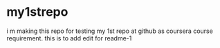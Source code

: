 # my1strepo
i m making this repo for testing my 1st repo at github as coursera course requirement.
this is to add edit for readme-1
